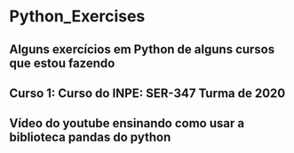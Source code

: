 # Python_Exercises
## Alguns exercícios em Python de alguns cursos que estou fazendo

## Curso 1: Curso do INPE: SER-347 Turma de 2020

## Vídeo do youtube ensinando como usar a biblioteca pandas do python